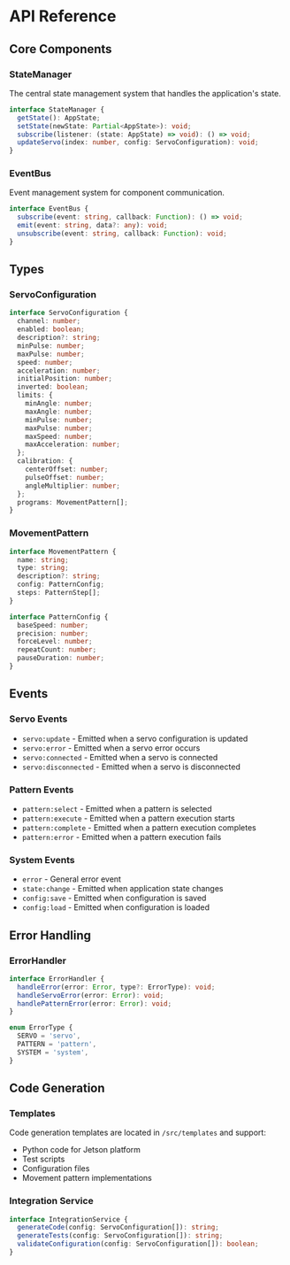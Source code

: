# API Reference

## Core Components

### StateManager

The central state management system that handles the application's state.

```typescript
interface StateManager {
  getState(): AppState;
  setState(newState: Partial<AppState>): void;
  subscribe(listener: (state: AppState) => void): () => void;
  updateServo(index: number, config: ServoConfiguration): void;
}
```

### EventBus

Event management system for component communication.

```typescript
interface EventBus {
  subscribe(event: string, callback: Function): () => void;
  emit(event: string, data?: any): void;
  unsubscribe(event: string, callback: Function): void;
}
```

## Types

### ServoConfiguration

```typescript
interface ServoConfiguration {
  channel: number;
  enabled: boolean;
  description?: string;
  minPulse: number;
  maxPulse: number;
  speed: number;
  acceleration: number;
  initialPosition: number;
  inverted: boolean;
  limits: {
    minAngle: number;
    maxAngle: number;
    minPulse: number;
    maxPulse: number;
    maxSpeed: number;
    maxAcceleration: number;
  };
  calibration: {
    centerOffset: number;
    pulseOffset: number;
    angleMultiplier: number;
  };
  programs: MovementPattern[];
}
```

### MovementPattern

```typescript
interface MovementPattern {
  name: string;
  type: string;
  description?: string;
  config: PatternConfig;
  steps: PatternStep[];
}

interface PatternConfig {
  baseSpeed: number;
  precision: number;
  forceLevel: number;
  repeatCount: number;
  pauseDuration: number;
}
```

## Events

### Servo Events

- `servo:update` - Emitted when a servo configuration is updated
- `servo:error` - Emitted when a servo error occurs
- `servo:connected` - Emitted when a servo is connected
- `servo:disconnected` - Emitted when a servo is disconnected

### Pattern Events

- `pattern:select` - Emitted when a pattern is selected
- `pattern:execute` - Emitted when a pattern execution starts
- `pattern:complete` - Emitted when a pattern execution completes
- `pattern:error` - Emitted when a pattern execution fails

### System Events

- `error` - General error event
- `state:change` - Emitted when application state changes
- `config:save` - Emitted when configuration is saved
- `config:load` - Emitted when configuration is loaded

## Error Handling

### ErrorHandler

```typescript
interface ErrorHandler {
  handleError(error: Error, type?: ErrorType): void;
  handleServoError(error: Error): void;
  handlePatternError(error: Error): void;
}

enum ErrorType {
  SERVO = 'servo',
  PATTERN = 'pattern',
  SYSTEM = 'system',
}
```

## Code Generation

### Templates

Code generation templates are located in `/src/templates` and support:

- Python code for Jetson platform
- Test scripts
- Configuration files
- Movement pattern implementations

### Integration Service

```typescript
interface IntegrationService {
  generateCode(config: ServoConfiguration[]): string;
  generateTests(config: ServoConfiguration[]): string;
  validateConfiguration(config: ServoConfiguration[]): boolean;
}
```
